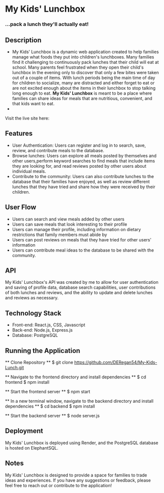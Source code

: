 # My Kids' Lunchbox 
### ...pack a lunch they'll actually eat!

## Description
* My Kids' Lunchbox is a dynamic web application created to help families manage what foods they put into children's lunchboxes. Many families find it challenging to continuously pack lunches that their child will eat at school.  Many parents feel frustrated when they open their child's lunchbox in the evening only to discover that only a few bites were taken out of a couple of items. With lunch periods being the main time of day for children to socialize, many are distracted and either forget to eat or are not excited enough about the items in their lunchbox to stop talking long enough to eat. **My Kids' Lunchbox** is meant to be a place where families can share ideas for meals that are nutritious, convenient, and that kids want to eat.  
* 

Visit the live site here:  


## Features 
- User Authentication: Users can register and log in to search, save, review, and contribute meals to the database.
- Browse lunches: Users can explore all meals posted by themselves and other users,perform keyword searches to find meals that include items they are looking for, and read reviews posted by other users about individual meals.
- Contribute to the community: Users can also contribute lunches to the database that their families have enjoyed, as well as review different lunches that they have tried and share how they were received by their children.

## User Flow
- Users can search and view meals added by other users 
- Users can save meals that look interesting to their profile
- Users can manage their profile, including information on dietary restrictions that family members must abide by
- Users can post reviews on meals that they have tried for other users' information
- Users can contribute meal ideas to the database to be shared with the community.
  
## API
My Kids' Lunchbox's API was created by me to allow for user authentication and saving of profile data, database search capabilities, user contributions of both lunches and reviews, and the ability to update and delete lunches and reviews as necessary.

## Technology Stack 
- Front-end: React.js, CSS, Javascript
- Back-end: Node.js, Express.js
- Database: PostgreSQL
  
## Running the Application 
** Clone Repository **
$ git clone https://github.com/DERegan54/My-Kids-Lunch.git  

** Navigate to the frontend directory and install dependencies **
$ cd frontend
$ npm install

** Start the frontend server **
$ npm start

** In a new terminal window, navigate to the backend directory and install dependencies **
$ cd backend
$ npm install

** Start the backend server **
$ node server.js  


## Deployment
My Kids' Lunchbox is deployed using Render, and the PostgreSQL database is hosted on ElephantSQL.

## Notes  
My Kids' Lunchbox is designed to provide a space for families to trade ideas and experiences.  If you have any suggestions or feedback, please feel free to reach out or contribute to the application! 
